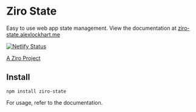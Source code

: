 # Ziro State

Easy to use web app state management. View the documentation at [ziro-state.alexlockhart.me](http://ziro-state.alexlockhart.me/)

[![Netlify Status](https://api.netlify.com/api/v1/badges/5e767f94-f7e7-4c7b-84b1-ad3c0d8462b7/deploy-status)](https://app.netlify.com/sites/ziro-state/deploys)

[A Ziro Project](https://ziro.alexlockhart.me/) 

## Install

```
npm install ziro-state
```

For usage, refer to the documentation.

